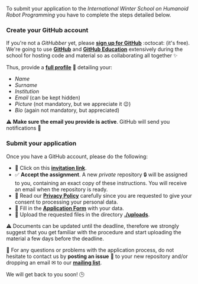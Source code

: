 To submit your application to the _International Winter School on Humanoid Robot
Programming_ you have to complete the steps detailed below.

### Create your GitHub account
If you're not a _GitHubber_ yet, please [**sign up for GitHub**](https://github.com/join) :octocat: (it's free). We're going to use [**GitHub**](https://github.com) and [**GitHub Education**](https://education.github.com) extensively during the school for hosting code and material so as collaborating all together ✨  

Thus, provide a [**full profile**](https://github.com/settings/profile) :bust_in_silhouette: detailing your:
  - _Name_
  - _Surname_
  - _Institution_
  - _Email_ (can be kept hidden)
  - _Picture_ (not mandatory, but we appreciate it 😉)
  - _Bio_ (again not mandatory, but appreciated)

⚠️ **Make sure the email you provide is active**. GitHub will send you notifications 🔔

### Submit your application
Once you have a GitHub account, please do the following:

- 🔘 Click on this [**invitation link**]().
- ✅ **Accept the assignment**. A new _private_ repository :lock: will be assigned to you, containing an exact copy of these instructions. You will receive an email when the repository is ready.
- 👀 Read our [**Privacy Policy**](./application-form.md#privacy-policy) carefully since you are requested to give your consent to processing your personal data.
- 📝 Fill in the [**Application Form**](./application-form.md#application-form) with your data.
- 🔼 Upload the requested files in the directory [**./uploads**](./uploads).

⚠️ Documents can be updated until the deadline, therefore we strongly suggest that you get familiar with the procedure and start uploading the material a few days before the deadline.

🤔 For any questions or problems with the application process, do not hesitate to contact us by **posting an issue** 👋 to your new repository and/or dropping an email ✉ to our [**mailing list**](mailto:vvv-admin@iit.it). 

We will get back to you soon! 🕒
